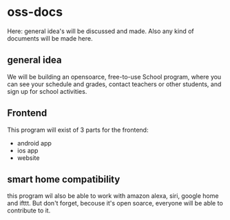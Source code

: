 # oss-docs
Here: general idea's will be discussed and made. Also any kind of documents will be made here.
<h2>general idea</h2>
We will be building an opensoarce, free-to-use School program, where you can see your schedule and grades, contact teachers or other students, and sign up for school activities. 

<h2>Frontend</h2>
This program will exist of 3 parts for the frontend:
  <ul>
  <li>android app</li>  
  <li>ios app</li>
  <li>website</li>
  </ul>
  
  
<h2>smart home compatibility</h2>
this program wil also be able to work with amazon alexa, siri, google home and ifttt. But don't forget, becouse it's open soarce, everyone will be able to contribute to it.
